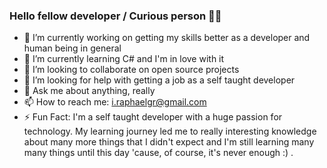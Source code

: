 ### Hello fellow developer / Curious person 👋🏻


- 🔭 I’m currently working on getting my skills better as a developer and human being in general
- 🌱 I’m currently learning C# and I'm in love with it
- 👯 I’m looking to collaborate on open source projects
- 🤔 I’m looking for help with getting a job as a self taught developer
- 💬 Ask me about anything, really
- 📫 How to reach me: i.raphaelgr@gmail.com
- ⚡ Fun Fact: I'm a self taught developer with a huge passion for technology. My learning journey led me to really interesting knowledge about many more things that I didn't expect and I'm still learning many many things until this day 'cause, of course, it's never enough :) .
